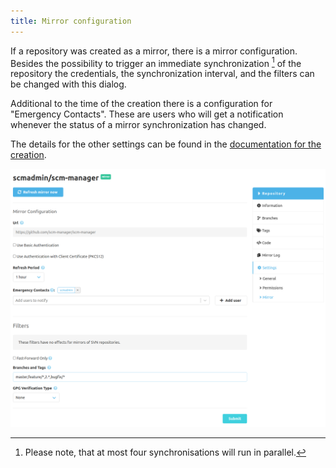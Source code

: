 ```yaml
---
title: Mirror configuration
---
```


If a repository was created as a mirror, there is a mirror configuration.
Besides the possibility to trigger an immediate synchronization [^1] of the repository the credentials,
the synchronization interval, and the filters can be changed with this dialog.

Additional to the time of the creation there is a configuration for "Emergency Contacts". These are
users who will get a notification whenever the status of a mirror synchronization has changed.

The details for the other settings can be found in the [documentation for the creation](../create).

![Mirror_Configuration for a mirrored repository](assets/mirror-configuration.png)

[^1]: Please note, that at most four synchronisations will run in parallel.

